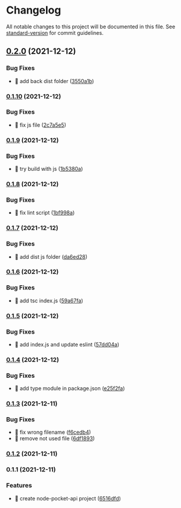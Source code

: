 # Changelog

All notable changes to this project will be documented in this file. See [standard-version](https://github.com/conventional-changelog/standard-version) for commit guidelines.

## [0.2.0](https://github.com/yeukfei02/node-pocket-api/compare/v0.1.10...v0.2.0) (2021-12-12)


### Bug Fixes

* 🐛 add back dist folder ([3550a1b](https://github.com/yeukfei02/node-pocket-api/commit/3550a1bb832482a8efbb14318e96b7fb6c23a798))

### [0.1.10](https://github.com/yeukfei02/node-pocket-api/compare/v0.1.9...v0.1.10) (2021-12-12)


### Bug Fixes

* 🐛 fix js file ([2c7a5e5](https://github.com/yeukfei02/node-pocket-api/commit/2c7a5e53b69d8aabc837431b179abf3fe81e35e6))

### [0.1.9](https://github.com/yeukfei02/node-pocket-api/compare/v0.1.8...v0.1.9) (2021-12-12)


### Bug Fixes

* 🐛 try build with js ([1b5380a](https://github.com/yeukfei02/node-pocket-api/commit/1b5380ae086b4f676151ac48c3d339c734192437))

### [0.1.8](https://github.com/yeukfei02/node-pocket-api/compare/v0.1.7...v0.1.8) (2021-12-12)


### Bug Fixes

* 🐛 fix lint script ([1bf998a](https://github.com/yeukfei02/node-pocket-api/commit/1bf998a56001c328dc6d8d35614af4c46d87c301))

### [0.1.7](https://github.com/yeukfei02/node-pocket-api/compare/v0.1.6...v0.1.7) (2021-12-12)


### Bug Fixes

* 🐛 add dist js folder ([da6ed28](https://github.com/yeukfei02/node-pocket-api/commit/da6ed28c994b53b54ccabe70eb6b29f772aa75b2))

### [0.1.6](https://github.com/yeukfei02/node-pocket-api/compare/v0.1.5...v0.1.6) (2021-12-12)


### Bug Fixes

* 🐛 add tsc index.js ([59a67fa](https://github.com/yeukfei02/node-pocket-api/commit/59a67fab13a4a1f09b9b1974384bd7889c78a46c))

### [0.1.5](https://github.com/yeukfei02/node-pocket-api/compare/v0.1.4...v0.1.5) (2021-12-12)


### Bug Fixes

* 🐛 add index.js and update eslint ([57dd04a](https://github.com/yeukfei02/node-pocket-api/commit/57dd04a0bcdccbc645bea16adc88bc3cbd588ce1))

### [0.1.4](https://github.com/yeukfei02/node-pocket-api/compare/v0.1.3...v0.1.4) (2021-12-12)


### Bug Fixes

* 🐛 add type module in package.json ([e25f2fa](https://github.com/yeukfei02/node-pocket-api/commit/e25f2fa10a4640591f3f6d2d2cbf8140ac6dcdc6))

### [0.1.3](https://github.com/yeukfei02/node-pocket-api/compare/v0.1.2...v0.1.3) (2021-12-11)


### Bug Fixes

* 🐛 fix wrong filename ([f6cedb4](https://github.com/yeukfei02/node-pocket-api/commit/f6cedb4db2e062125fbb15ff9f12c64b53ff7052))
* 🐛 remove not used file ([6df1893](https://github.com/yeukfei02/node-pocket-api/commit/6df1893c141b59b5500d4a9634929367a8b865e2))

### [0.1.2](https://github.com/yeukfei02/node-pocket-api/compare/v0.1.1...v0.1.2) (2021-12-11)

### 0.1.1 (2021-12-11)


### Features

* 🎸 create node-pocket-api project ([6516dfd](https://github.com/yeukfei02/node-pocket-api/commit/6516dfd7baee875fac12372cda1c7a58861d4f00))
